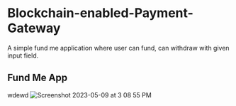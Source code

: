 
# Blockchain-enabled-Payment-Gateway

A simple fund me application where user can fund, can withdraw with given input field. 


## Fund Me App  
wdewd
![Screenshot 2023-05-09 at 3 08 55 PM](https://user-images.githubusercontent.com/113882904/237057991-11637bec-8406-403e-960b-f3113a05ac98.jpeg)


